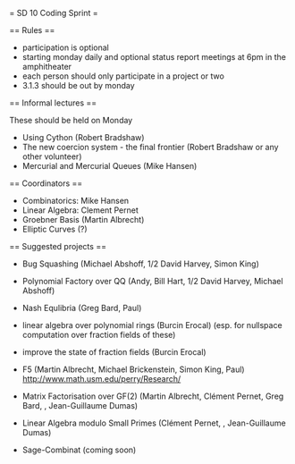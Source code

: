 = SD 10 Coding Sprint =

== Rules ==

 * participation is optional
 * starting monday daily and optional status report meetings at 6pm in the amphitheater
 * each person should only participate in a project or two
 * 3.1.3 should be out by monday

== Informal lectures ==

These should be held on Monday

 * Using Cython (Robert Bradshaw)
 * The new coercion system - the final frontier (Robert Bradshaw or any other volunteer)
 * Mercurial and Mercurial Queues (Mike Hansen)

== Coordinators ==

 * Combinatorics: Mike Hansen
 * Linear Algebra: Clement Pernet
 * Groebner Basis (Martin Albrecht)
 * Elliptic Curves (?)

== Suggested projects ==

 * Bug Squashing (Michael Abshoff, 1/2 David Harvey, Simon King)

 * Polynomial Factory over QQ (Andy, Bill Hart, 1/2 David Harvey, Michael Abshoff)

 * Nash Equlibria (Greg Bard, Paul)

 * linear algebra over polynomial rings (Burcin Erocal)
  (esp. for nullspace computation over fraction fields of these)

 * improve the state of fraction fields (Burcin Erocal)

 * F5 (Martin Albrecht, Michael Brickenstein, Simon King, Paul)
  http://www.math.usm.edu/perry/Research/

 * Matrix Factorisation over GF(2) (Martin Albrecht, Clément Pernet, Greg Bard, , Jean-Guillaume Dumas)

 * Linear Algebra modulo Small Primes (Clément Pernet, , Jean-Guillaume Dumas)

 * Sage-Combinat (coming soon)
